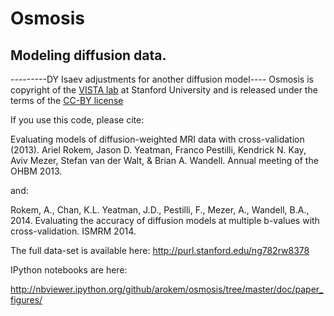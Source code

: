 # Osmosis
## Modeling diffusion data. 
---------DY Isaev adjustments for another diffusion model----
Osmosis is copyright of the [VISTA lab](http://white.stanford.edu/) at Stanford
University and is released under the terms of the [CC-BY license](http://creativecommons.org/licenses/by-sa/3.0/)

If you use this code, please cite:

Evaluating models of diffusion-weighted MRI data with cross-validation
(2013). Ariel Rokem, Jason D. Yeatman, Franco Pestilli, Kendrick N. Kay, Aviv
Mezer, Stefan van der Walt, & Brian A. Wandell. Annual meeting of the OHBM 2013.

and: 

Rokem, A., Chan, K.L. Yeatman, J.D., Pestilli, F., Mezer, A., Wandell, B.A., 2014. Evaluating the accuracy of diffusion models at multiple b-values with cross-validation. ISMRM 2014.

The full data-set is available here: http://purl.stanford.edu/ng782rw8378

IPython notebooks are here:

http://nbviewer.ipython.org/github/arokem/osmosis/tree/master/doc/paper_figures/
